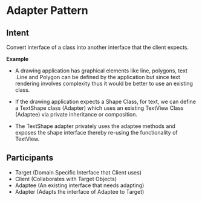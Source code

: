 # Adapter Pattern 

## Intent
Convert interface of a class into another interface that the client expects. 

**Example**

- A drawing application has graphical elements like line, polygons, text .Line and Polygon can be defined by the application but since text rendering involves complexity thus it would be better to use an existing class. 

- If the drawing application expects a Shape Class, for text, we can define a TextShape class (Adapter) which uses an existing TextView Class (Adaptee) via private inheritance or composition. 

- The TextShape adapter privately uses the adaptee methods and exposes the shape interface thereby re-using the functionality of TextView.

## Participants

- Target  (Domain Specific Interface that Client uses)
- Client  (Collaborates with Target Objects)
- Adaptee (An existing interface that needs adapting)
- Adapter (Adapts the interface of Adaptee to Target)